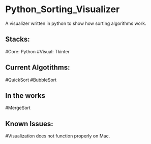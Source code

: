 # Python_Sorting_Visualizer
A visualizer written in python to show how sorting algorithms work.

## Stacks:
#Core: Python
#Visual: Tkinter

## Current Algotithms:
#QuickSort
#BubbleSort

## In the works
#MergeSort

## Known Issues:
#Visualization does not function properly on Mac.
